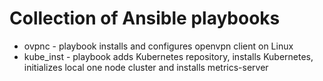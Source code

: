 # Collection of Ansible playbooks

- ovpnc - playbook installs and configures openvpn client on Linux
- kube_inst - playbook adds Kubernetes repository, installs Kubernetes, initializes local one node cluster and installs metrics-server
